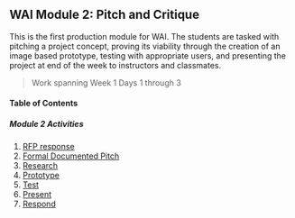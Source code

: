 ## WAI Module 2: Pitch and Critique

This is the first production module for WAI. The students are tasked with pitching a project concept, proving its viability through the creation of an image based prototype, testing with appropriate users, and presenting the project at end of the week to instructors and classmates.

> Work spanning Week 1
> Days 1 through 3

#### Table of Contents

##### Module 2 Activities
1. [RFP response](./RFP.md)
2. [Formal Documented Pitch](./Pitch.md)
3. [Research](./Research.md)
4. [Prototype](./Prototype.md)
5. [Test](./Test.md)
6. [Present](./Present.md)
7. [Respond](./Respond.md)
